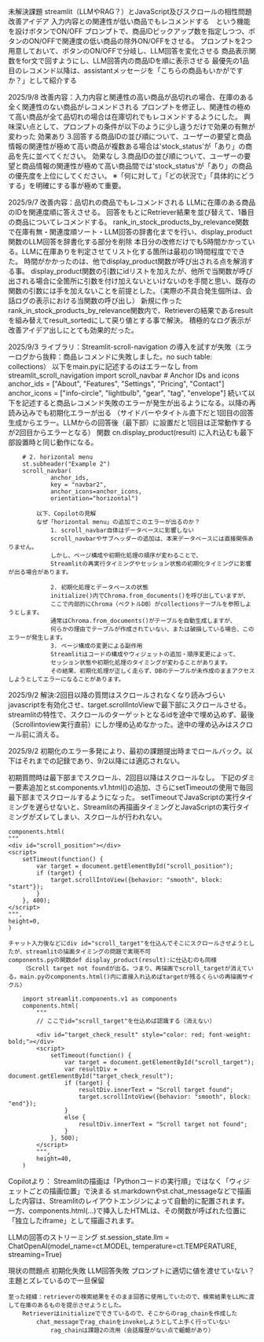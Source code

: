 未解決課題
streamlit（LLMやRAG？）とJavaScript及びスクロールの相性問題
改善アイデア
入力内容との関連性が低い商品でもレコメンドする　という機能を設けボタンでON/OFF
    プロンプトで、商品IDピックアップ数を指定しつつ、ボタンのON/OFFで関連度の低い商品の除外ON/OFFをさせる。
    プロンプトを2つ用意しておいて、ボタンのON/OFFで分岐し、LLM回答を変化させる
    商品表示関数をfor文で回すようにし、LLM回答内の商品IDを順に表示させる
    最優先の1品目のレコメンド以降は、assistantメッセージを「こちらの商品もいかがですか？」として紹介する

2025/9/8
改善内容：入力内容と関連性の高い商品が品切れの場合、在庫のある全く関連性のない商品がレコメンドされる
    プロンプトを修正し、関連性の極めて高い商品が全て品切れの場合は在庫切れでもレコメンドするようにした。
        興味深い点として、プロンプトの条件が以下のように少し違うだけで効果の有無が変わった
        効果あり
            3.回答する商品IDの並び順について、ユーザーの要望と商品情報の関連性が極めて高い商品が複数ある場合は'stock_status'が「あり」の商品を先に並べてください。
        効果なし
            3.商品IDの並び順について、ユーザーの要望と商品情報の関連性が極めて高い商品間では'stock_status'が「あり」の商品の優先度を上位にしてください。
        ※「何に対して」「どの状況で」「具体的にどうする」を明確にする事が極めて重要。

2025/9/7
改善内容：品切れの商品でもレコメンドされる
LLMに在庫のある商品のIDを関連度順に答えさせる。
回答をもとにRetriever結果を並び替えて、1番目の商品についてレコメンドする。
    rank_in_stock_products_by_relevance関数で在庫有無・関連度順ソート・LLM回答の辞書化までを行い、display_product関数のLLM回答を辞書化する部分を削除
        本日分の改修だけでも5時間かかっている。LLMに在庫ありを判定させてリスト化する箇所は最初の1時間程度でできた。
        時間がかかったのは、他でdisplay_product関数が呼び出される点を解消する事。
        display_product関数の引数にidリストを加えたが、他所で当関数が呼び出される場合に全箇所に引数を付け加えないといけないのを手間と思い、既存の関数の引数には手を加えないことを前提とした。（実際の不具合発生個所は、会話ログの表示における当関数の呼び出し）
        新規に作ったrank_in_stock_products_by_relevance関数内で、Retrieverの結果であるresultを組み替えてresult_sortedにして戻り値とする事で解決。
        積極的なログ表示が改善アイデア出しにとても効果的だった。

2025/9/3
ライブラリ：Streamlit-scroll-navigation の導入を試すが失敗（エラーログから抜粋：商品レコメンドに失敗しました。no such table: collections）
    以下をmain.pyに記述するのはエラーなし
    from streamlit_scroll_navigation import scroll_navbar
    # Anchor IDs and icons
    anchor_ids = ["About", "Features", "Settings", "Pricing", "Contact"]
    anchor_icons = ["info-circle", "lightbulb", "gear", "tag", "envelope"]
        続いて以下を記述すると商品レコメンド失敗のエラーが発生が出るようになる。以降の再読み込みでも初期化エラーが出る
        （サイドバーやタイトル直下だと1回目の回答生成からエラー。LLMからの回答後（最下部）に設置だと1回目は正常動作するが2回目からエラーとなる）
        関数 cn.display_product(result) に入れ込むも最下部設置時と同じ動作になる。

        # 2. horizontal menu
        st.subheader("Example 2")
        scroll_navbar(
                anchor_ids,
                key = "navbar2",
                anchor_icons=anchor_icons,
                orientation="horizontal")

            以下、Copilotの見解
            なぜ「horizontal menu」の追加でこのエラーが出るのか？
                1. scroll_navbar自体はデータベースに影響しない
                scroll_navbarやサブヘッダーの追加は、本来データベースには直接関係ありません。
                しかし、ページ構成や初期化処理の順序が変わることで、
                Streamlitの再実行タイミングやセッション状態の初期化タイミングに影響が出る場合があります。

                2. 初期化処理とデータベースの状態
                initialize()内でChroma.from_documents()を呼び出していますが、
                ここで内部的にChroma（ベクトルDB）がcollectionsテーブルを参照しようとします。
                通常はChroma.from_documents()がテーブルを自動生成しますが、
                何らかの理由でテーブルが作成されていない、または破損している場合、このエラーが発生します。
                3. ページ構成の変更による副作用
                Streamlitはコードの構成やウィジェットの追加・順序変更によって、
                セッション状態や初期化処理のタイミングが変わることがあります。
                その結果、初期化処理が正しく走らず、DBのテーブルが未作成のままアクセスしようとしてエラーになることがあります。

2025/9/2
解決:2回目以降の質問はスクロールされなくなり読みづらい
    javascriptを有効化させ、target.scrollIntoViewで最下部にスクロールさせる。
        streamlitの特性で、スクロールのターゲットとなるidを途中で埋め込めず、最後（Scrollintoview実行直前）にしか埋め込めなかった。途中の埋め込みはスクロール前に消える。

2025/9/2
初期化のエラー多発により、最初の課題提出時までロールバック。以下はそれまでの記録であり、9/2以降には適応されない。

初期質問時は最下部までスクロール、2回目以降はスクロールなし。
    下記のダミー要素追加とst.components.v1.html()の追加、さらにsetTimeoutの使用で毎回最下部までスクロールするようになった。
    setTimeoutでJavaScriptの実行タイミングを遅らせないと、Streamlitの再描画タイミングとJavaScriptの実行タイミングがズレてしまい、スクロールが行われない。

    components.html(
    """
    <div id="scroll_position"></div>
    <script>
        setTimeout(function() {
            var target = document.getElementById("scroll_position");
            if (target) {
                target.scrollIntoView({behavior: "smooth", block: "start"});
            } 
        }, 400);
    </script>
    """,
    height=0,
    )

    チャット入力後などにdiv id="scroll_target"を仕込んでそこにスクロールさせようとしたが、streamlitの描画タイミングの問題で実現不可
    components.pyの関数def display_product(result):に仕込むのも同様
        （Scroll target not foundが出る。つまり、再描画でscroll_targetが消えている。main.pyのcomponents.html()内に直接入れ込めばtargetが残るくらいの再描画サイクル）

        import streamlit.components.v1 as components
        components.html(
            """
            // ここでid="scroll_target"を仕込めば認識する（消えない）

            <div id="target_check_result" style="color: red; font-weight: bold;"></div>
            <script>
                setTimeout(function() {
                    var target = document.getElementById("scroll_target");
                    var resultDiv = document.getElementById("target_check_result");
                    if (target) {
                        resultDiv.innerText = "Scroll target found";
                        target.scrollIntoView({behavior: "smooth", block: "end"});
                    }
                    else {
                        resultDiv.innerText = "Scroll target not found";
                    }
                }, 500);
            </script>
            """,
            height=40,
        )


Copilotより：
Streamlitの描画は「Pythonコードの実行順」ではなく「ウィジェットごとの描画位置」で決まる
    st.markdownやst.chat_messageなどで描画した内容は、Streamlitのレイアウトエンジンによって自動的に配置されます。
    一方、components.html(...)で挿入したHTMLは、その関数が呼ばれた位置に「独立したiframe」として描画されます。


LLMの回答のストリーミング
    st.session_state.llm = ChatOpenAI(model_name=ct.MODEL, temperature=ct.TEMPERATURE, streaming=True)


現状の問題点
    初期化失敗
    LLM回答失敗
        プロンプトに適切に値を渡せていない？
            主題とズレているので一旦保留

    至った経緯：retrieverの検索結果をそのまま回答に使用していたので、検索結果をLLMに渡して在庫のあるものを提示させようとした。
        Retrieverはinitializeでできているので、そこからのrag_chainを作成した
            chat_messageでrag_chainをinvokeしようとして上手く行っていない
                rag_chainは課題2の流用（会話履歴がない点で齟齬があり）